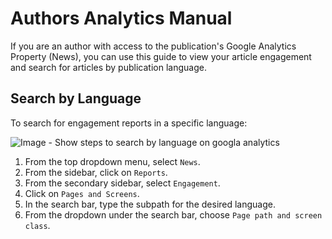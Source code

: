 # Authors Analytics Manual

If you are an author with access to the publication's Google Analytics Property (News), you can use this guide to view your article engagement and search for articles by publication language.

## Search by Language

To search for engagement reports in a specific language:

![Image - Show steps to search by language on googla analytics](https://contribute.freecodecamp.org/images/google-analytics/search-by-language.png)

1. From the top dropdown menu, select `News`.
1. From the sidebar, click on `Reports`.
1. From the secondary sidebar, select `Engagement`.
1. Click on `Pages and Screens`.
1. In the search bar, type the subpath for the desired language.
1. From the dropdown under the search bar, choose `Page path and screen class`.
